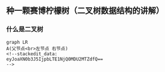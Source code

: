 
## 种一颗赛博柠檬树（二叉树数据结构的讲解）
### 什么是二叉树
```mermaid
graph LR
A(父节点<br>左节点 右节点) 
<!--stackedit_data:
eyJoaXN0b3J5IjpbLTE1NjQ0MDU2MTZdfQ==
-->